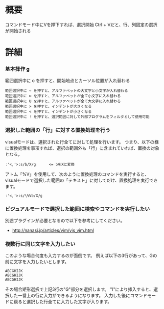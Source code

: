 # 概要
コマンドモード中にVを押下すれば、選択開始 Ctrl + Vだと、行、列固定の選択が開始される

# 詳細

### 基本操作 g
範囲選択中に o を押すと、開始地点とカーソル位置が入れ替わる
```
範囲選択中に ~ を押すと、アルファベットの大文字と小文字が入れ替わる
範囲選択中に u を押すと、アルファベットが全て小文字に入れ替わる
範囲選択中に U を押すと、アルファベットが全て大文字に入れ替わる
範囲選択中に > を押すと、インデントが大きくなる
範囲選択中に < を押すと、インデントが小さくなる
範囲選択中に ! を押すと、選択範囲に対して外部プログラムをフィルタとして使用可能
```

### 選択した範囲の「行」に対する置換処理を行う
visualモードは、選択された行全てに対して処理を行います。 つまり、以下の様に置換処理を事項すれば、選択の範囲外も「行」に含まれていれば、置換の対象となる。
```
:'<,'>:s/b/X/g      <= bをXに変換
```

アトム「\%V」を使用して、次のように置換処理のコマンドを実行すると、 visualモードで選択した範囲の「テキスト」に対してだけ、置換処理を実行できます。
```
:'<,'>:s/\%Vb/X/g
```

### ビジュアルモードで選択した範囲に検索やコマンドを実行したい
別途プラグインが必要となるので以下を参考にしてください。
- http://nanasi.jp/articles/vim/vis_vim.html

### 複数行に同じ文字を入力したい
このような場合何度も入力するのが面倒です。 例えば以下の3行があって、Gの前に文字を入力したいとします。
```
ABCGHIJK
ABCGHIJK
ABCGHIJK
```

その場合矩形選択で上記3行の"G"部分を選択します。 "I"により挿入すると、選択した一番上の行に入力ができるようになります。 入力した後にコマンドモードに戻ると選択した行全てに入力した文字が入ります。
